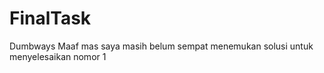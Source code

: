 # FinalTask
Dumbways
Maaf mas saya masih belum sempat menemukan solusi untuk menyelesaikan nomor 1






